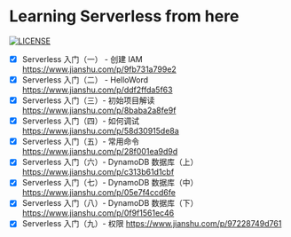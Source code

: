 # Learning Serverless from here

[![LICENSE](https://img.shields.io/badge/license-Anti%20996-blue.svg)](https://github.com/996icu/996.ICU/blob/master/LICENSE)

- [x] Serverless 入门（一） - 创建 IAM https://www.jianshu.com/p/9fb731a799e2
- [x] Serverless 入门（二） - HelloWord https://www.jianshu.com/p/ddf2ffda5f63
- [x] Serverless 入门（三）- 初始项目解读 https://www.jianshu.com/p/8baba2a8fe9f
- [x] Serverless 入门（四）- 如何调试 https://www.jianshu.com/p/58d30915de8a
- [x] Serverless 入门（五）- 常用命令 https://www.jianshu.com/p/28f001ea9d9d
- [x] Serverless 入门（六）- DynamoDB 数据库（上）https://www.jianshu.com/p/c313b61d1cbf
- [x] Serverless 入门（七）- DynamoDB 数据库（中）https://www.jianshu.com/p/05e7f4ccd6fe
- [x] Serverless 入门（八）- DynamoDB 数据库（下）https://www.jianshu.com/p/0f9f1561ec46
- [x] Serverless 入门（九）- 权限 https://www.jianshu.com/p/97228749d761
